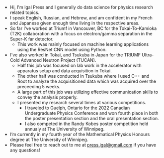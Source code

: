 - Hi, I'm Igal Press and I generally do data science for physics research related topics.
- I speak English, Russian, and Hebrew, and am confident in my French and Japanese given enough time living in the respective areas.
- So far I've worked at Triumf in Vancouver, BC for the Tokai-To-Kamioka (T2K) collaboration with a focus on electron/gamma separation in the Super-K far detector.
    - This work was mainly focused on machine learning applications using the ResNet CNN model using Python.
- I've also worked in Tokai, and Tsukuba in Japan for the TRIUMF Ultra-Cold Advanced Neutron Project (TUCAN).
    - Half this job was focused on lab work in the accelerator with apparatus setup and data acquisition in Tokai.
    - The other half was conducted in Tsukuba where I used C++ and Root to analyze the acquisitioned data which was acquired over the preceeding 5 weeks.
    - A large part of this job was utilizing effective communication skills to convey the analysis properly.
    - I presented my research several times at various competitions.
        - I traveled to Guelph, Ontario for the 2022 Canadian Undergraduate Physics Conference and won fourth place in both the poster presentation section and the oral presentation section.
        - I also competed in the Randy Kobes poster competition held annualy at The University of Winnipeg.
- I’m currently in my fourth year of the Mathematical Physics Honours degree at The University of Winnipeg.
- Please feel free to reach out to me at press.igal@gmail.com if you have any questions!
